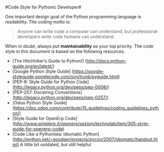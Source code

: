 #Code Style for Pythonic Developer#

One important design goal of the Python programming language is readability. 
The coding motto is: 

> Anyone can write code a computer can understand,
but professional developers write code humans can understand.

When in doubt, always put **maintainability** as your top priority. 
The code style in this document is based on the following resources. 

* [The Hitchhiker’s Guide to Python!] (http://docs.python-guide.org/en/latest/)
* [Google Python Style Guide] (https://google-styleguide.googlecode.com/svn/trunk/pyguide.html)
* [PEP-8: Style Guide for Python Code] (http://legacy.python.org/dev/peps/pep-0008/)
* [PEP-257: Docstring Conventions] (http://legacy.python.org/dev/peps/pep-0257/)
* [Odoo Python Style Guide] 
(https://doc.odoo.com/contribute/15_guidelines/coding_guidelines_python/)
* [Style Guide for OpenErp Code] 
(http://www.simplerp.it/openerp/sezioni/technolab/item/305-style-guide-for-openerp-code)
* [Code Like a Pythonista: Idiomatic Python] 
(http://python.net/~goodger/projects/pycon/2007/idiomatic/handout.html) A little bit outdated, but still helpful







